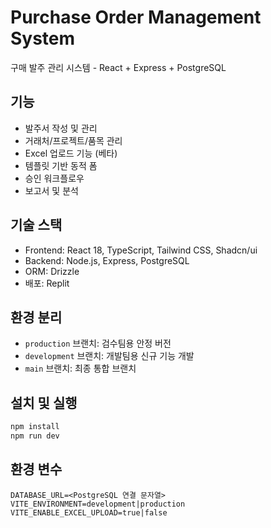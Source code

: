 # Purchase Order Management System

구매 발주 관리 시스템 - React + Express + PostgreSQL

## 기능
- 발주서 작성 및 관리
- 거래처/프로젝트/품목 관리
- Excel 업로드 기능 (베타)
- 템플릿 기반 동적 폼
- 승인 워크플로우
- 보고서 및 분석

## 기술 스택
- Frontend: React 18, TypeScript, Tailwind CSS, Shadcn/ui
- Backend: Node.js, Express, PostgreSQL
- ORM: Drizzle
- 배포: Replit

## 환경 분리
- `production` 브랜치: 검수팀용 안정 버전
- `development` 브랜치: 개발팀용 신규 기능 개발
- `main` 브랜치: 최종 통합 브랜치

## 설치 및 실행
```bash
npm install
npm run dev
```

## 환경 변수
```
DATABASE_URL=<PostgreSQL 연결 문자열>
VITE_ENVIRONMENT=development|production
VITE_ENABLE_EXCEL_UPLOAD=true|false
```